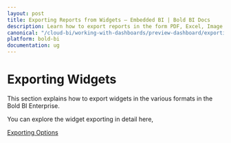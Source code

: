 ```yaml
---
layout: post
title: Exporting Reports from Widgets – Embedded BI | Bold BI Docs
description: Learn how to export reports in the form PDF, Excel, Image and CSV from widgets in Bold BI deployed in your server.
canonical: "/cloud-bi/working-with-dashboards/preview-dashboard/exporting-reports-from-widgets/"
platform: bold-bi
documentation: ug
---
```


# Exporting Widgets

This section explains how to export widgets in the various formats in the Bold BI Enterprise.

You can explore the widget exporting in detail here,

[Exporting Options](/embedded-bi/working-with-dashboards/preview-dashboard/exporting-reports-from-widgets/exporting-options/)